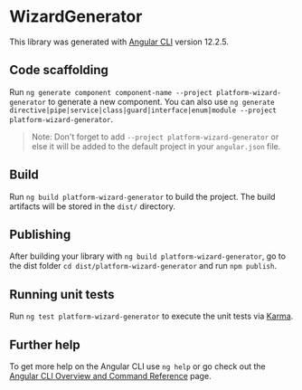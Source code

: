 # WizardGenerator

This library was generated with [Angular CLI](https://github.com/angular/angular-cli) version 12.2.5.

## Code scaffolding

Run `ng generate component component-name --project platform-wizard-generator` to generate a new component. You can also use `ng generate directive|pipe|service|class|guard|interface|enum|module --project platform-wizard-generator`.
> Note: Don't forget to add `--project platform-wizard-generator` or else it will be added to the default project in your `angular.json` file. 

## Build

Run `ng build platform-wizard-generator` to build the project. The build artifacts will be stored in the `dist/` directory.

## Publishing

After building your library with `ng build platform-wizard-generator`, go to the dist folder `cd dist/platform-wizard-generator` and run `npm publish`.

## Running unit tests

Run `ng test platform-wizard-generator` to execute the unit tests via [Karma](https://karma-runner.github.io).

## Further help

To get more help on the Angular CLI use `ng help` or go check out the [Angular CLI Overview and Command Reference](https://angular.io/cli) page.
